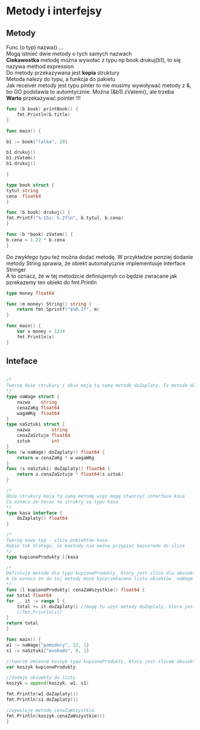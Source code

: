 
# Metody i interfejsy

## Metody

Func (o typ) nazwa() ...  
Mogą istnieć dwie metody o tych samych nazwach  
**Ciekawostka** metodę można wywołać z typu np book.drukuj(b1), to się nazywa method expression  
Do metody przekazywana jest **kopia** struktury  
Metoda nalezy do typu, a funkcja do pakietu  
Jak receiver metody jest typu pinter to nie musimy wywoływać metody z &, bo GO podstawia to automtycznie. Można (&b1).zVatem(), ale trzeba  
**Warto** przekazywać pointer !!!  
  
```Go
func (b book) printBook() {
    fmt.Println(b.title)
}
```

```Go
func main() {

b1 := book{"lalka", 20}

b1.drukuj()
b1.zVatem()
b1.drukuj()

}

type book struct {
tytul string
cena  float64
}

func (b book) drukuj() {
fmt.Printf("%-15s: %.2f\n", b.tytul, b.cena)
}

func (b *book) zVatem() {
b.cena = 1.22 * b.cena
}
```

Do zwykłego typu też można dodać metodę. W przykładzie ponziej dodanie metody String sprawia, że obiekt automatycznie implementuuje interface Stringer  
A to oznacz, że w tej metodzcie definiujemyh co będzie zwracane jak pzrekazemy ten obiekt do fmt.Println  

```Go
type money float64

func (m money) String() string {
    return fmt.Sprintf("$%0.2f", m)
}

func main() {
    var x money = 1234
    fmt.Println(x)
}
```

## Inteface

```Go

/*
Tworzę dwie strukury i obie mają tą samą metodę doZaplaty. Ta metoda oblicza i zwraca cenę do zapłaty za produkt
*/
type naWage struct {
    nazwa    string
    cenaZaKg float64
    wagaWKg  float64
}
type naSztuki struct {
    nazwa        string
    cenaZaSztuje float64
    sztuk        int
}
func (w naWage) doZaplaty() float64 {
    return w.cenaZaKg * w.wagaWKg
}
func (s naSztuki) doZaplaty() float64 {
    return s.cenaZaSztuje * float64(s.sztuk)
}

/*
Obie strukury mają tą samą metodę więc mogę stworzyć interface kasa
Co oznacz ze teraz te strukry są typu kasa
*/
type kasa interface {
    doZaplaty() float64
}

/*
Tworzę nowy typ - slice pobiektów kasa. 
Robie tak dlatego, że moetody nie można przypiać bezośredo do slice
*/
type kupioneProdukty []kasa

/*
Definiuje metode dla typu kupioneProdukty, ktory jest slice dla obuiektu kasa, ktory jest intefejsem i ten intefejs mają struktury naWage i naSztuki
A to oznacz że do tej metody moze byćprzekazana lista obiektów  naWage lub naSztuki
*/
func (l kupioneProdukty) cenaZaWszystkie() float64 {
var total float64
for _, it := range l {
    total += it.doZaplaty() //mogę tu użyć metody doZaplaty, ktora jest inna dla obu typów naWage i naSztuki
    //fmt.Println(it)
}
return total
}

func main() {
w1 := naWage{"pomidory", 12, 1}
s1 := naSztuki{"avokado", 8, 1}

//tworze zmienna koszyk typu kupioneProdukty, ktory jest slicem obuiektów o typie kasa, naWage lub naSztuki
var koszyk kupioneProdukty

//dodaje obiuekty do listy
koszyk = append(koszyk, w1, s1)

fmt.Println(w1.doZaplaty())
fmt.Println(s1.doZaplaty())

//wywoluję metodę cenaZaWszystkie
fmt.Println(koszyk.cenaZaWszystkie())
}
```
